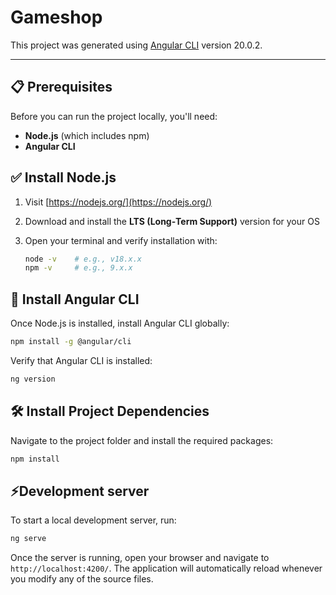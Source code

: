 # Gameshop

This project was generated using [Angular CLI](https://github.com/angular/angular-cli) version 20.0.2.

---

## 📋 Prerequisites

Before you can run the project locally, you'll need:

- **Node.js** (which includes npm)
- **Angular CLI**

## ✅ Install Node.js

1. Visit [https://nodejs.org/](https://nodejs.org/)  
2. Download and install the **LTS (Long‑Term Support)** version for your OS  
3. Open your terminal and verify installation with:

   ```bash
   node -v    # e.g., v18.x.x
   npm -v     # e.g., 9.x.x

## 🚀 Install Angular CLI

Once Node.js is installed, install Angular CLI globally:

   ```bash
   npm install -g @angular/cli
   ```

Verify that Angular CLI is installed:
   ```bash
   ng version
   ```

## 🛠️ Install Project Dependencies
Navigate to the project folder and install the required packages:
   ```bash
   npm install
   ```

## ⚡Development server

To start a local development server, run:

```bash
ng serve
```

Once the server is running, open your browser and navigate to `http://localhost:4200/`. The application will automatically reload whenever you modify any of the source files.





